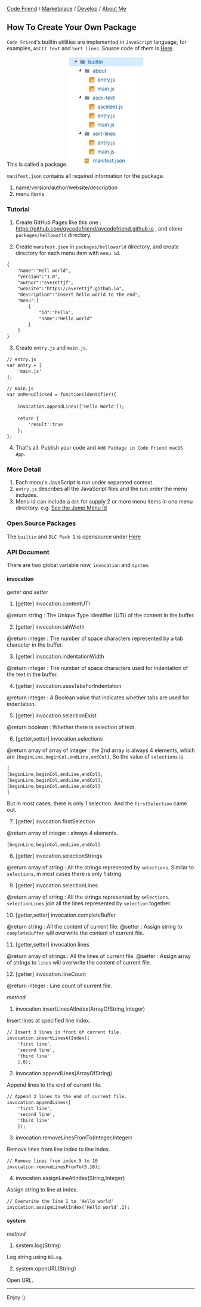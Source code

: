 [Code Friend](https://qvcodefriend.github.io/) / [Marketplace](https://qvcodefriend.github.io/marketplace) / [Develop](https://qvcodefriend.github.io/develop) / [About Me](https://github.com/everettjf)

## How To Create Your Own Package

`Code Friend`'s builtin utilities are implemented in `JavaScript` language, for examples, `ASCII Text` and `Sort lines`. Source code of them is [Here](https://github.com/qvcodefriend/qvcodefriend.github.io/tree/master/packages/builtin).

This is called a package. 
![](/media/15419514349346.jpg)

`manifest.json` contains all required information for the package.

1. name/version/author/website/description
2. menu items



### Tutorial

1) Create GitHub Pages like this one : <https://github.com/qvcodefriend/qvcodefriend.github.io> , and clone `packages/helloworld` directory.

2) Create `manifest.json` in `packages/helloworld` directory, and create directory for each menu item with `menu id`.

```
{
    "name":"Hell world",
    "version":"1.0",
    "author":"everettjf",
    "website":"https://everettjf.github.io",
    "description":"Insert hello world to the end",
    "menu":[
        {
            "id":"hello",
            "name":"Hello world"
        }
    ]
}
```

3) Create `entry.js` and `main.js`.

```
// entry.js
var entry = [
    'main.js'
];
```

```
// main.js
var onMenuClicked = function(identifier){

    invocation.appendLines(['Hello World']);

    return {
        'result':true
    };
};
```

4) That's all. Publish your code and `Add Package in Code Friend macOS App`.

### More Detail

1. Each menu's JavaScript is run under separated context.
2. `entry.js` describes all the JavaScript files and the run order the menu includes.
3. Menu id can include a `dot` for supply 2 or more menu items in one menu directory. e.g. [See the Jump Menu Id](https://github.com/qvcodefriend/qvcodefriend.github.io/blob/master/packages/dlc/manifest.json)

### Open Source Packages

The `builtin` and `DLC Pack 1` is opensource under [Here](https://github.com/qvcodefriend/qvcodefriend.github.io/tree/master/packages)

### API Document

There are two global variable now, `invocation` and `system`.

#### invocation

*getter and setter*

1) [getter] invocation.contentUTI

@return string : The Unique Type Identifier (UTI) of the content in the buffer.

2) [getter] invocation.tabWidth

@return integer : The number of space characters represented by a tab character in the buffer.

3) [getter] invocation.indentationWidth

@return integer : The number of space characters used for indentation of the text in the buffer.

4) [getter] invocation.usesTabsForIndentation

@return integer : A Boolean value that indicates whether tabs are used for indentation.

5) [getter] invocation.selectionExist

@return boolean : Whether there is selection of text.

6) [getter,setter] invocation.selections

@return array of array of integer : the 2nd array is always 4 elements, which are `[beginLine,beginCol,endLine,endCol]`. So the value of `selections` is 

```
[
[beginLine,beginCol,endLine,endCol],
[beginLine,beginCol,endLine,endCol],
[beginLine,beginCol,endLine,endCol]
]
```

But in most cases, there is only 1 selection. And the `firstSelection` came out.

7) [getter] invocation.firstSelection

@return array of integer : always 4 elements.

```
[beginLine,beginCol,endLine,endCol]
```

8) [getter] invocation.selectionStrings

@return array of string : All the strings represented by `selections`. Similar to `selections`, in most cases there is only 1 string.

9) [getter] invocation.selectionLines

@return array of string : All the strings represented by `selections`. `selectionLines` join all the lines represented by `selection` together.

10) [getter,setter] invocation.completeBuffer

@return string : All the content of current file.
@setter : Assign string to `completeBuffer` will overwrite the content of current file.

11) [getter,setter] invocation.lines

@return array of strings : All the lines of current file.
@setter : Assign array of strings to `lines` will overwrite the content of current file.


12) [getter] invocation.lineCount

@return integer : Line count of current file.

*method*

1) invocation.insertLinesAtIndex(ArrayOfString,Integer)

Insert lines at specified line index.

```
// Insert 3 lines in front of current file.
invocation.insertLinesAtIndex([
    'first line',
    'second line',
    'third line'
    ],0);
```

2) invocation.appendLines(ArrayOfString)

Append lines to the end of current file.

```
// Append 3 lines to the end of current file.
invocation.appendLines([
    'first line',
    'second line',
    'third line'
    ]);
```


3) invocation.removeLinesFromTo(Integer,Integer)

Remove lines from line index to line index.

```
// Remove lines from index 5 to 10
invocation.removeLinesFromTo(5,10);
```

4) invocation.assignLineAtIndex(String,Integer)

Assign string to line at index.

```
// Overwrite the line 1 to 'Hello world'
invocation.assignLineAtIndex('Hello world',1);
```

#### system

*method*

1) system.log(String)

Log string using `NSLog`.

2) system.openURL(String)

Open URL.

---

Enjoy :)





